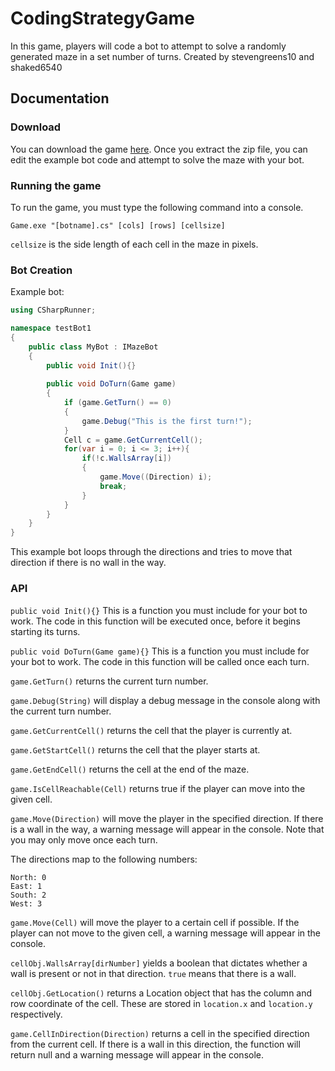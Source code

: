 # CodingStrategyGame
In this game, players will code a bot to attempt to solve a randomly generated maze in a set number of turns. Created by stevengreens10 and shaked6540

## Documentation
### Download
You can download the game [here](https://www.dropbox.com/s/t7ts7atfq0n4v64/CodingStrategyGame.zip?dl=0).
Once you extract the zip file, you can edit the example bot code and attempt to solve the maze with your bot.
### Running the game
To run the game, you must type the following command into a console.
```
Game.exe "[botname].cs" [cols] [rows] [cellsize]
```
`cellsize` is the side length of each cell in the maze in pixels.

### Bot Creation
Example bot: 
```csharp
using CSharpRunner;

namespace testBot1
{
    public class MyBot : IMazeBot
    {
        public void Init(){}
        
        public void DoTurn(Game game)
        {
            if (game.GetTurn() == 0)
            {
                game.Debug("This is the first turn!");
            }
            Cell c = game.GetCurrentCell();
            for(var i = 0; i <= 3; i++){
                if(!c.WallsArray[i])
                {
                    game.Move((Direction) i);
                    break;
                }
            }
        }
    }
}
```
This example bot loops through the directions and tries to move that direction if there is no wall in the way.

### API
`public void Init(){}` This is a function you must include for your bot to work. The code in this function will be executed once, before it begins starting its turns.

`public void DoTurn(Game game){}` This is a function you must include for your bot to work. The code in this function will be called once each turn.

`game.GetTurn()` returns the current turn number.

`game.Debug(String)` will display a debug message in the console along with the current turn number.

`game.GetCurrentCell()` returns the cell that the player is currently at.

`game.GetStartCell()` returns the cell that the player starts at.

`game.GetEndCell()` returns the cell at the end of the maze.

`game.IsCellReachable(Cell)` returns true if the player can move into the given cell.

`game.Move(Direction)` will move the player in the specified direction. If there is a wall in the way, a warning message will appear in the console. Note that you may only move once each turn.

The directions map to the following numbers: 
```
North: 0
East: 1
South: 2
West: 3
```

`game.Move(Cell)` will move the player to a certain cell if possible. If the player can not move to the given cell, a warning message will appear in the console.

`cellObj.WallsArray[dirNumber]` yields a boolean that dictates whether a wall is present or not in that direction. `true` means that there is a wall.

`cellObj.GetLocation()` returns a Location object that has the column and row coordinate of the cell. These are stored in `location.x` and `location.y` respectively.

`game.CellInDirection(Direction)` returns a cell in the specified direction from the current cell. If there is a wall in this direction, the function will return null and a warning message will appear in the console.


